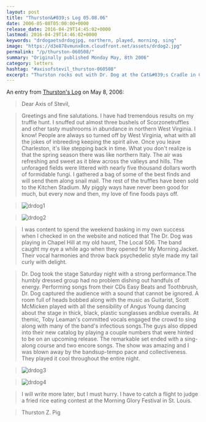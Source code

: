 ```yaml
---
layout: post
title: "Thurston&#039;s Log 05.08.06"
date: 2006-05-08T05:00:00+0000
release_date: 2016-04-29T14:45:02+0000
lastmod: 2016-04-29T14:46:02+0000
keywords: "drdogaetsdrdogjpg, northern, played, morning, sing"
image: "https://d3e878vmunx8cm.cloudfront.net/assets/drdog2.jpg"
permalink: "/p/thurston-060508/"
summary: "Originally published Monday May, 8th 2006"
category: letters
hashtag: "#axisofstevil_thurston-060508"
excerpt: "Thurston rocks out with Dr. Dog at the Cat&#039;s Cradle in Carrboro, NC."
---
```


An entry from [Thurston's Log](/p/thurston) on May 8, 2006:

> Dear Axis of Stevil,

> Greetings and fine salutations. I have had tremendous results on my truffle hunt. I snuffed out almost three bushels of Scorzonetruffles and other tasty mushrooms in abundance in northern West Virginia. I know! People are always so turned off by West Virginia, what with all the jokes of inbreeding keeping the spirit alive. Once you leave Charleston, it's like stepping back in time. What you don't realize is that the spring season there was like northern Italy. The air was refreshing and sweet as it blew across the valleys and hills. The unforaged fields were littered with nearly five thousand dollars worth of formidable fungi.  I gathered a bag of some of the best finds and will send them along snail mail. The rest of the truffles have been sold to the Kitchen Stadium.  My piggly ways have never been good for much, but every now and then, my love of fine foods pays off.

> ![drdog1](https://d3e878vmunx8cm.cloudfront.net/assets/drdog1.jpg)

> ![drdog2](https://d3e878vmunx8cm.cloudfront.net/assets/drdog2.jpg)

> I was content to spend the weekend basking in my own success when I checked in on the website and noticed that The Dr. Dog was playing in Chapel Hill at my old haunt, The Local 506. The band caught my eye a while ago when they opened for My Morning Jacket. Their vocal harmonies and throw back psychedelic style made my tail curly with delight.  

> Dr. Dog took the stage Saturday night with a strong performance.The humbly dressed group had no problem dishing out handfuls of energy. Performing songs from their CDs Easy Beats and Toothbrush, Dr. Dog captured the audience with a sound that cannot be ignored. A room full of heads bobbed along with the music as Guitarist, Scott McMicken played with all the sensibility of Angus Young dancing about the stage in thick, black, plastic sunglasses andblue overalls. At themic, Toby Leaman's committed vocals engaged the crowd to sing along with many of the band's infectious songs.The guys also dipped into their new catalog by playing a couple numbers that were hinted to be on an upcoming release. The remarkable set ended with a sing-along course and two encore songs. The show was amazing and I was blown away by the bandsup-tempo pace and collectiveness. They played it cool throughout the entire night.

> ![drdog3](https://d3e878vmunx8cm.cloudfront.net/assets/drdog3.jpg)

> ![drdog4](https://d3e878vmunx8cm.cloudfront.net/assets/drdog4.jpg)
        
> I will write more later, but I must hurry. I have to catch a flight to judge a fried rice eating contest at the Morning Glory Festival in St. Louis.
 
> Thurston Z. Pig
